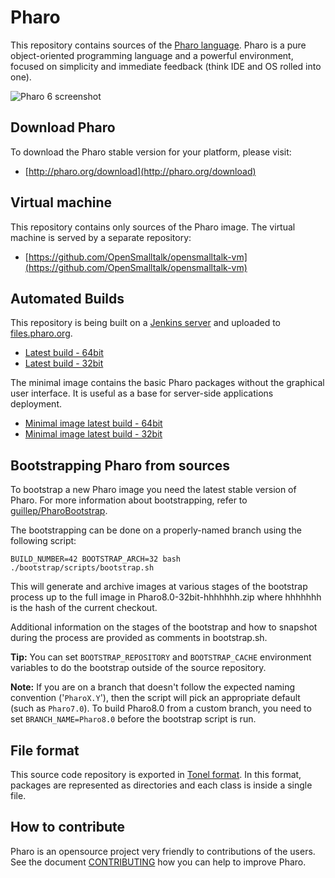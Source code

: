 # Pharo

This repository contains sources of the [Pharo language](http://pharo.org/). Pharo is a pure object-oriented programming language and a powerful environment, focused on simplicity and immediate feedback (think IDE and OS rolled into one).

![Pharo 6 screenshot](https://pbs.twimg.com/media/DBpdIGrXkAA8SJ1.jpg)

## Download Pharo

To download the Pharo stable version for your platform, please visit:

- [http://pharo.org/download](http://pharo.org/download)

## Virtual machine

This repository contains only sources of the Pharo image. The virtual machine is served by a separate repository:

- [https://github.com/OpenSmalltalk/opensmalltalk-vm](https://github.com/OpenSmalltalk/opensmalltalk-vm)

## Automated Builds

This repository is being built on a [Jenkins server](https://ci.inria.fr/pharo-ci-jenkins2) and uploaded to [files.pharo.org](https://files.pharo.org).

- [Latest build - 64bit](http://files.pharo.org/image/80/latest-64.zip)
- [Latest build - 32bit](http://files.pharo.org/image/80/latest.zip) 

The minimal image contains the basic Pharo packages without the graphical user interface. It is useful as a base for server-side applications deployment.

- [Minimal image latest build - 64bit](http://files.pharo.org/image/80/latest-minimal-64.zip)
- [Minimal image latest build - 32bit](http://files.pharo.org/image/80/latest-minimal-32.zip) 


## Bootstrapping Pharo from sources

To bootstrap a new Pharo image you need the latest stable version of Pharo. For more information about bootstrapping, refer to [guillep/PharoBootstrap](https://github.com/guillep/PharoBootstrap).

The bootstrapping can be done on a properly-named branch using the following script:

```
BUILD_NUMBER=42 BOOTSTRAP_ARCH=32 bash ./bootstrap/scripts/bootstrap.sh
```

This will generate and archive images at various stages of the bootstrap process up to the full image in Pharo8.0-32bit-hhhhhhh.zip where hhhhhhh is the hash of the current checkout.

Additional information on the stages of the bootstrap and how to snapshot during the process are provided as comments in bootstrap.sh.

__Tip:__ You can set `BOOTSTRAP_REPOSITORY` and `BOOTSTRAP_CACHE` environment variables to do the bootstrap outside of the source repository.

__Note:__ If you are on a branch that doesn't follow the expected naming convention ('`PharoX.Y`'), then the script will pick an appropriate default (such as `Pharo7.0`). To build Pharo8.0 from a custom branch, you need to set `BRANCH_NAME=Pharo8.0` before the bootstrap script is run. 


## File format

This source code repository is exported in [Tonel format](https://github.com/pharo-vcs/tonel). In this format, packages are represented as directories and each class is inside a single file.

## How to contribute

Pharo is an opensource project very friendly to contributions of the users. See the document [CONTRIBUTING](CONTRIBUTING.md) how you can help to improve Pharo.



